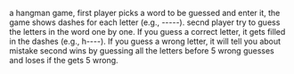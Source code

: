 a hangman game, first player picks a word to be guessed and enter it, the game shows dashes for each letter (e.g., -----).
secnd player try to guess the letters in the word one by one.
If you guess a correct letter, it gets filled in the dashes (e.g., h----).
If you guess a wrong letter, it will tell you about mistake
second wins by guessing all the letters before 5 wrong guesses and loses if the gets 5 wrong.
